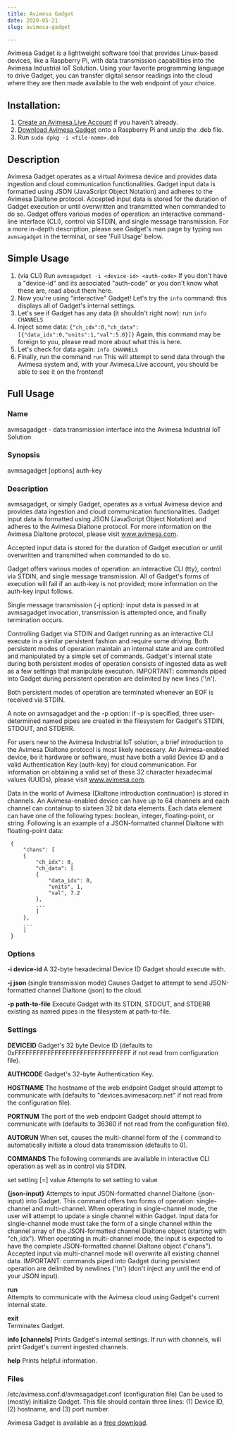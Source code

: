 ```yaml
---
title: Avimesa Gadget
date: 2020-05-21
slug: avimesa-gadget

---
```

Avimesa Gadget is a lightweight software tool that provides Linux-based devices, like a Raspberry Pi, with data transmission capabilities into the Avimesa Industrial IoT Solution. Using your favorite programming language to drive Gadget, you can transfer digital sensor readings into the cloud where they are then made available to the web endpoint of your choice.

## Installation:

1.  [Create an Avimesa.Live Account][1] if you haven't already.
2.  [Download Avimesa Gadget][2] onto a Raspberry Pi and unzip the .deb file.
3.  Run `sudo dpkg -i <file-name>.deb`

## Description

Avimesa Gadget operates as a virtual Avimesa device and provides data ingestion and cloud communication functionalities. Gadget input data is formatted using JSON (JavaScript Object Notation) and adheres to the Avimesa Dialtone protocol. Accepted input data is stored for the duration of Gadget execution or until overwritten and transmitted when commanded to do so. Gadget offers various modes of operation: an interactive command-line interface (CLI), control via STDIN, and single message transmission. For a more in-depth description, please see Gadget's man page by typing `man avmsagadget` in the terminal, or see 'Full Usage' below.

## Simple Usage

1.  (via CLI) Run `avmsagadget -i <device-id> <auth-code>` If you don't have a "device-id" and its associated "auth-code" or you don't know what these are, read about them here.
2.  Now you're using "interactive" Gadget! Let's try the `info` command: this displays all of Gadget's internal settings.
3.  Let's see if Gadget has any data (it shouldn't right now): run `info CHANNELS`
4.  Inject some data: `{"ch_idx":0,"ch_data":[{"data_idx":0,"units":1,"val":5.0}]}` Again, this command may be foreign to you, please read more about what this is here.
5.  Let's check for data again: `info CHANNELS`
6.  Finally, run the command `run` This will attempt to send data through the Avimesa system and, with your Avimesa.Live account, you should be able to see it on the frontend!

## Full Usage

### Name

avmsagadget - data transmission interface into the Avimesa Industrial IoT Solution

### Synopsis

avmsagadget [options] auth-key

### Description

avmsagadget, or simply Gadget, operates as a virtual Avimesa device and provides data ingestion and cloud communication functionalities. Gadget input data is formatted using JSON (JavaScript Object Notation) and adheres to the Avimesa Dialtone protocol. For more information on the Avimesa Dialtone protocol, please visit www.avimesa.com.

Accepted input data is stored for the duration of Gadget execution or until overwritten and transmitted when commanded to do so.

Gadget offers various modes of operation: an interactive CLI (tty), control via STDIN, and single message transmission. All of Gadget's forms of execution will fail if an auth-key is not provided; more information on the auth-key input follows.

Single message transmission (-j option): input data is passed in at avmsagadget invocation, transmission is attempted once, and finally termination occurs.

Controlling Gadget via STDIN and Gadget running as an interactive CLI execute in a similar persistent fashion and require some driving. Both persistent modes of operation maintain an internal state and are controlled and manipulated by a simple set of commands. Gadget's internal state during both persistent modes of operation consists of ingested data as well as a few settings that manipulate execution. IMPORTANT: commands piped into Gadget during persistent operation are delimited by new lines ('\n').

Both persistent modes of operation are terminated whenever an EOF is received via STDIN.

A note on avmsagadget and the -p option: if -p is specified, three user-determined named pipes are created in the filesystem for Gadget's STDIN, STDOUT, and STDERR.

For users new to the Avimesa Industrial IoT solution, a brief introduction to the Avimesa Dialtone protocol is most likely necessary. An Avimesa-enabled device, be it hardware or software, must have both a valid Device ID and a valid Authentication Key (auth-key) for cloud communication. For information on obtaining a valid set of these 32 character hexadecimal values (UUIDs), please visit www.avimesa.com.

Data in the world of Avimesa (Dialtone introduction continuation) is stored in channels. An Avimesa-enabled device can have up to 64 channels and each channel can containup to sixteen 32 bit data elements. Each data element can have one of the following types: boolean, integer, floating-point, or string. Following is an example of a JSON-formatted channel Dialtone with floating-point data:

```
 {
     "chans": [
     {
         "ch_idx": 0,
         "ch_data": [
         {
             "data_idx": 0,
             "units", 1,
             "val", 7.2
         },
         ...
         ]
     },
     ...
     ]
 }
 ```
    

### Options

**-i device-id** A 32-byte hexadecimal Device ID Gadget should execute with.

**-j json** (single transmission mode) Causes Gadget to attempt to send JSON-formatted channel Dialtone (json) to the cloud.

**-p path-to-file** Execute Gadget with its STDIN, STDOUT, and STDERR existing as named pipes in the filesystem at path-to-file.

### Settings

**DEVICEID** Gadget's 32 byte Device ID (defaults to 0xFFFFFFFFFFFFFFFFFFFFFFFFFFFFFFFF if not read from configuration file).

**AUTHCODE** Gadget's 32-byte Authentication Key.

**HOSTNAME** The hostname of the web endpoint Gadget should attempt to communicate with (defaults to "devices.avimesacorp.net" if not read from the configuration file).

**PORTNUM** The port of the web endpoint Gadget should attempt to communicate with (defaults to 36360 if not read from the configuration file).

**AUTORUN** When set, causes the multi-channel form of the { command to automatically initiate a cloud data transmission (defaults to 0).

**COMMANDS** The following commands are available in interactive CLI operation as well as in control via STDIN.

set setting [=] value Attempts to set setting to value

**{json-input}** Attempts to input JSON-formatted channel Dialtone (json-input) into Gadget. This command offers two forms of operation: single-channel and multi-channel. When operating in single-channel mode, the user will attempt to update a single channel within Gadget. Input data for single-channel mode must take the form of a single channel within the channel array of the JSON-formatted channel Dialtone object (starting with "ch_idx"). When operating in multi-channel mode, the input is expected to have the complete JSON-formatted channel Dialtone object ("chans"). Accepted input via multi-channel mode will overwrite all existing channel data. IMPORTANT: commands piped into Gadget during persistent operation are delimited by newlines ('\n') (don't inject any until the end of your JSON input).

**run**  
Attempts to communicate with the Avimesa cloud using Gadget's current internal state.

**exit**  
Terminates Gadget.

**info [channels]** Prints Gadget's internal settings. If run with channels, will print Gadget's current ingested channels.

**help** Prints helpful information.

### Files

/etc/avimesa.conf.d/avmsagadget.conf (configuration file) Can be used to (mostly) initialize Gadget. This file should contain three lines: (1) Device ID, (2) hostname, and (3) port number.

Avimesa Gadget is available as a [free download][2].

 [1]: /sign-up_tutorial/
 [2]: /downloads/